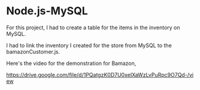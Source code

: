 # Node.js-MySQL

For this project, I had to create a table for the items in the inventory on MySQL.

I had to link the inventory I created for the store from MySQL to the bamazonCustomer.js. 



Here's the video for the demonstration for Bamazon,

https://drive.google.com/file/d/1PQatgzK0D7U0xeIXaWzLvPuRpc9O7Qd-/view 